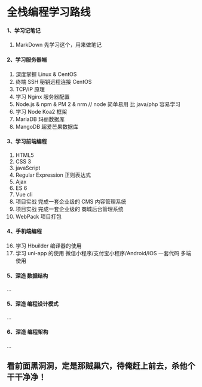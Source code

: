 # 全栈编程学习路线

#### 1、学习记笔记
1. MarkDown 先学习这个，用来做笔记

#### 2、学习服务器端
1. 深度掌握 Linux  &  CentOS
2. 终端 SSH 秘钥远程连接 CentOS
2. TCP/IP 原理
3. 学习 Nginx 服务器配置
4. Node.js  & npm   &  PM 2  &   nrm // node 简单易用 比 java/php 容易学习
5. 学习 Node Koa2 框架  
6. MariaDB   玛丽数据库
7. MangoDB   超爱芒果数据库
 
#### 3、学习前端编程
1. HTML5 
2. CSS 3
3. javaScript
4. Regular Expression 正则表达式
5. Ajax
6. ES 6
7. Vue cli
8. 项目实战  完成一套企业级的 CMS 内容管理系统
9. 项目实战  完成一套企业级的 商城后台管理系统
10. WebPack 项目打包

#### 4、手机端编程
16. 学习 Hbuilder 编译器的使用
17. 学习 uni-app 的使用 微信小程序/支付宝小程序/Android/IOS 一套代码 多端 使用

#### 5、深造 数据结构
...

#### 5、深造 编程设计模式
...

#### 6、深造 编程架构
...


## 看前面黑洞洞，定是那贼巢穴，待俺赶上前去，杀他个干干净净！